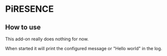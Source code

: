 # PiRESENCE

## How to use

This add-on really does nothing for now.

When started it will print the configured message or "Hello world" in the log.
